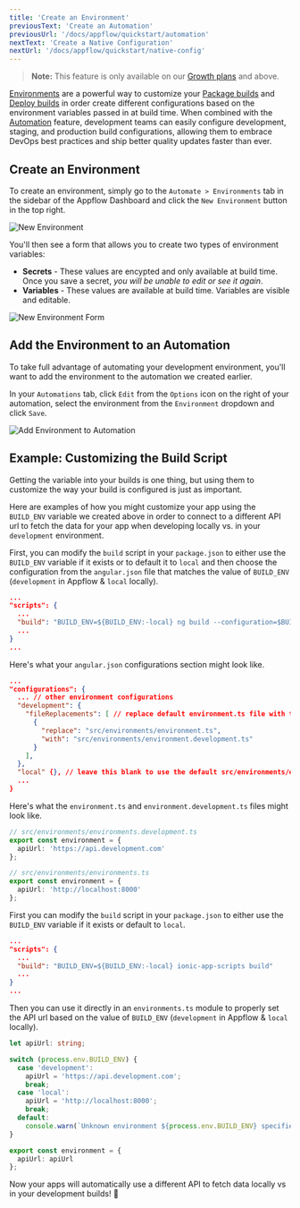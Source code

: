```yaml
---
title: 'Create an Environment'
previousText: 'Create an Automation'
previousUrl: '/docs/appflow/quickstart/automation'
nextText: 'Create a Native Configuration'
nextUrl: '/docs/appflow/quickstart/native-config'
---
```


<blockquote>
  <p><b>Note:</b> This feature is only available on our <a href="/pricing">Growth plans</a> and above.</p>
</blockquote>

[Environments](/docs/appflow/automation/environments) are a powerful way to customize your [Package builds](/docs/appflow/package/builds)
and [Deploy builds](/docs/appflow/deploy/builds) in order create different configurations based on the environment variables
passed in at build time. When combined with the [Automation](/docs/appflow/automation/intro) feature, development teams can
easily configure development, staging, and production build configurations, allowing them to embrace DevOps
best practices and ship better quality updates faster than ever.

## Create an Environment

To create an environment, simply go to the `Automate > Environments` tab in the sidebar of the Appflow Dashboard and
click the `New Environment` button in the top right.

![New Environment](/docs/assets/img/appflow/ss-new-environment.png)

You'll then see a form that allows you to create two types of environment variables:
* <b>Secrets</b> - These values are encypted and only available at build time. Once you save a secret, *you will be unable to edit or see it again*.
* <b>Variables</b> - These values are available at build time. Variables are visible and editable.

![New Environment Form](/docs/assets/img/appflow/gif-new-environment.gif)

## Add the Environment to an Automation
To take full advantage of automating your development environment, you'll want to add the environment to the automation
we created earlier. 

In your `Automations` tab, click `Edit` from the `Options` icon on the right of your automation, select the environment from
the `Environment` dropdown and click `Save`.

![Add Environment to Automation](/docs/assets/img/appflow/gif-add-environment.gif)

## Example: Customizing the Build Script
Getting the variable into your builds is one thing, but using them to customize the way your build is
configured is just as important. 

Here are examples of how you might customize your app using the `BUILD_ENV`
variable we created above in order to connect to a different API url to fetch the data for your app when
developing locally vs. in your `development` environment.


<docs-tabs tabs="Ionic v4, Ionic v3">
<div slot="Ionicv4">
First, you can modify the <code>build</code> script in your <code>package.json</code> to either use the <code>BUILD_ENV</code> variable if it
exists or to default it to <code>local</code> and then choose the configuration from the <code>angular.json</code> file that matches the value
of <code>BUILD_ENV</code> (<code>development</code> in Appflow & <code>local</code> locally).

```json
...
"scripts": {
  ...
  "build": "BUILD_ENV=${BUILD_ENV:-local} ng build --configuration=$BUILD_ENV"
  ...
}
...
```

Here's what your <code>angular.json</code> configurations section might look like.

```json
...
"configurations": {
  ... // other environment configurations
  "development": {
    "fileReplacements": [ // replace default environment.ts file with the environment.development.ts file
      {
        "replace": "src/environments/environment.ts",
        "with": "src/environments/environment.development.ts"
      }
    ],
  },
  "local" {}, // leave this blank to use the default src/environments/environment.ts file
  ...
}

```

Here's what the <code>environment.ts</code> and <code>environment.development.ts</code> files might look like.

```typescript
// src/environments/environments.development.ts
export const environment = {
  apiUrl: 'https://api.development.com'
};

```

```typescript
// src/environments/environments.ts
export const environment = {
  apiUrl: 'http://localhost:8000'
};

```

</div>
<div slot="Ionicv3">
First you can modify the <code>build</code> script in your <code>package.json</code> to either use the <code>BUILD_ENV</code> variable if it
exists or default to <code>local</code>.

```json
...
"scripts": {
  ...
  "build": "BUILD_ENV=${BUILD_ENV:-local} ionic-app-scripts build"
  ...
}
...
```

Then you can use it directly in an <code>environments.ts</code> module to properly
set the API url based on the value of <code>BUILD_ENV</code> (<code>development</code> in Appflow & <code>local</code> locally).

```typescript
let apiUrl: string;

switch (process.env.BUILD_ENV) {
  case 'development':
    apiUrl = 'https://api.development.com';
    break;
  case 'local':
    apiUrl = 'http://localhost:8000';
    break;
  default:
    console.warn(`Unknown environment ${process.env.BUILD_ENV} specified.`)
}

export const environment = {
  apiUrl: apiUrl
};

```

</div>
</docs-tabs>

Now your apps will automatically use a different API to fetch data locally vs in your development builds! 💪
